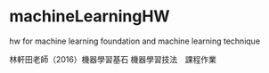 # machineLearningHW
hw for machine learning foundation and machine learning technique 

林軒田老師（2016）機器學習基石 機器學習技法　課程作業
